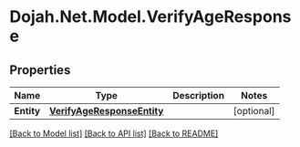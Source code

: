 # Dojah.Net.Model.VerifyAgeResponse

## Properties

Name | Type | Description | Notes
------------ | ------------- | ------------- | -------------
**Entity** | [**VerifyAgeResponseEntity**](VerifyAgeResponseEntity.md) |  | [optional] 

[[Back to Model list]](../README.md#documentation-for-models) [[Back to API list]](../README.md#documentation-for-api-endpoints) [[Back to README]](../README.md)

